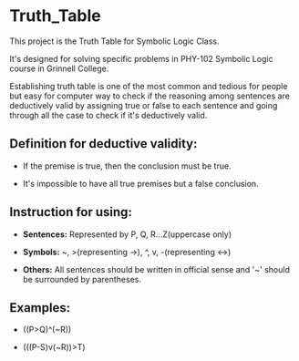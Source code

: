 # Truth_Table

This project is the Truth Table for Symbolic Logic Class.

It's designed for solving specific problems in PHY-102 Symbolic Logic course in Grinnell College.

Establishing truth table is one of the most common and tedious for people but easy for computer way to check if 
the reasoning among sentences are deductively valid by assigning true or false to each sentence and going through all the case 
to check if it's deductively valid.

## Definition for deductive validity:

- If the premise is true, then the conclusion must be true.

- It's impossible to have all true premises but a false conclusion.

## Instruction for using:

- **Sentences:** Represented by P, Q, R...Z(uppercase only)

- **Symbols:** ~, >(representing ->), ^, v, -(representing <->)

- **Others:** All sentences should be written in official sense and '~' should be surrounded by parentheses.

## Examples:

- ((P>Q)^(~R))

- (((P-S)v(~R))>T)
